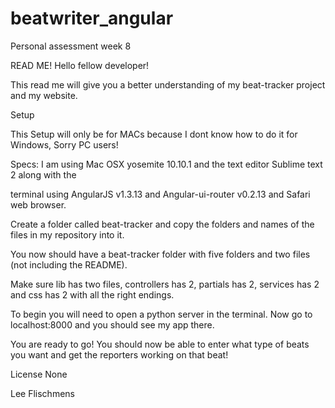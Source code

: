# beatwriter_angular
Personal assessment week 8

READ ME! Hello fellow developer!

This read me will give you a better understanding of my beat-tracker project and my website.

Setup

This Setup will only be for MACs because I dont know how to do it for Windows, Sorry PC users!

Specs: I am using Mac OSX yosemite 10.10.1 and the text editor Sublime text 2 along with the 

terminal using AngularJS v1.3.13 and Angular-ui-router v0.2.13 and Safari web browser.

Create a folder called beat-tracker and copy the folders and names of the files in my repository into it.

You now should have a beat-tracker folder with five folders and two files (not including the README).

Make sure lib has two files, controllers has 2, partials has 2, services has 2 and css has 2 with all the right endings.

To begin you will need to open a python server in the terminal. Now go to localhost:8000 and you should see my app there.

You are ready to go! You should now be able to enter what type of beats you want and get the reporters working on that beat!

License None

Lee Flischmens
